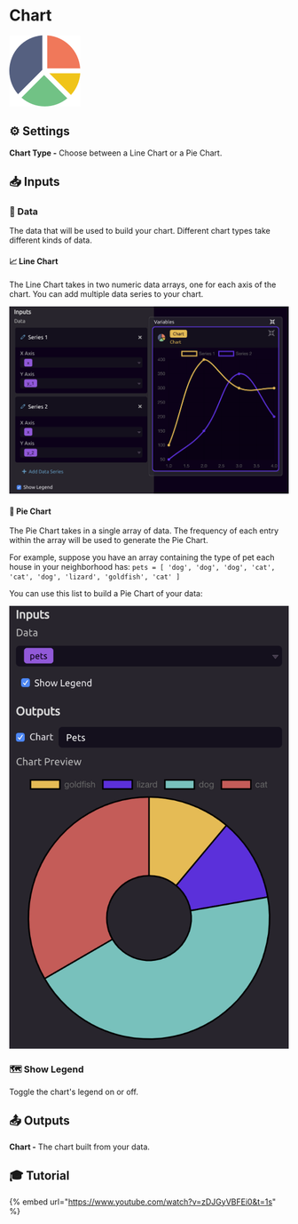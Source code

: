 # Chart

![Make a Chart.](../../.gitbook/assets/chart.png)

## ⚙ Settings

**Chart Type -** Choose between a Line Chart or a Pie Chart.

## 📥 Inputs

### 🔢 Data

The data that will be used to build your chart. Different chart types take different kinds of data.

#### 📈 Line Chart

The Line Chart takes in two numeric data arrays, one for each axis of the chart. You can add multiple data series to your chart.

![Example Line Chart with two data series.](../../.gitbook/assets/screen-shot-2020-03-06-at-1.27.20-pm.png)

#### 🥧 Pie Chart

The Pie Chart takes in a single array of data. The frequency of each entry within the array will be used to generate the Pie Chart.

For example, suppose you have an array containing the type of pet each house in your neighborhood has:  `pets = [ 'dog', 'dog', 'dog', 'cat', 'cat', 'dog', 'lizard', 'goldfish', 'cat' ]`

You can use this list to build a Pie Chart of your data:

![Example Pie Chart showing types of pets in a neighborhood.](../../.gitbook/assets/screen-shot-2020-03-06-at-1.15.02-pm.png)

### 🗺 Show Legend

Toggle the chart's legend on or off.

## 📤 Outputs

**Chart -** The chart built from your data.

## 🎓 Tutorial

{% embed url="https://www.youtube.com/watch?v=zDJGyVBFEi0&t=1s" %}

